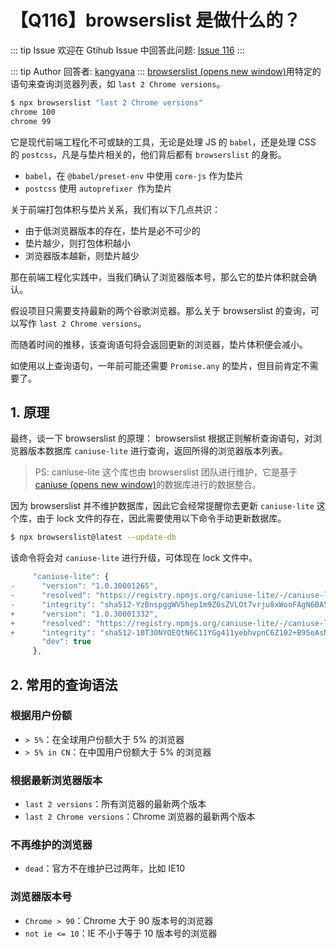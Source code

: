 # 【Q116】browserslist 是做什么的？


::: tip Issue
欢迎在 Gtihub Issue 中回答此问题: [Issue 116](https://github.com/kangyana/daily-question/issues/116)
:::

::: tip Author
回答者: [kangyana](https://github.com/kangyana)
:::
[browserslist (opens new window)](https://github.com/browserslist/browserslist)用特定的语句来查询浏览器列表，如 `last 2 Chrome versions`。
```bash
$ npx browserslist "last 2 Chrome versions"
chrome 100
chrome 99
```

它是现代前端工程化不可或缺的工具，无论是处理 JS 的 `babel`，还是处理 CSS 的 `postcss`，凡是与垫片相关的，他们背后都有 `browserslist` 的身影。

- `babel`，在 `@babel/preset-env` 中使用 `core-js` 作为垫片
- `postcss` 使用 `autoprefixer `作为垫片

关于前端打包体积与垫片关系，我们有以下几点共识：

- 由于低浏览器版本的存在，垫片是必不可少的
- 垫片越少，则打包体积越小
- 浏览器版本越新，则垫片越少

那在前端工程化实践中，当我们确认了浏览器版本号，那么它的垫片体积就会确认。

假设项目只需要支持最新的两个谷歌浏览器。那么关于 browserslist 的查询，可以写作 `last 2 Chrome versions`。

而随着时间的推移，该查询语句将会返回更新的浏览器，垫片体积便会减小。

如使用以上查询语句，一年前可能还需要 `Promise.any` 的垫片，但目前肯定不需要了。

## 1. 原理
最终，谈一下 browserslist 的原理：
browserslist 根据正则解析查询语句，对浏览器版本数据库 `caniuse-lite` 进行查询，返回所得的浏览器版本列表。

> PS: caniuse-lite 这个库也由 browserslist 团队进行维护，它是基于 [caniuse (opens new window)](https://caniuse.com/)的数据库进行的数据整合。

因为 browserslist 并不维护数据库，因此它会经常提醒你去更新 `caniuse-lite` 这个库，由于 lock 文件的存在，因此需要使用以下命令手动更新数据库。
```bash
$ npx browserslist@latest --update-db
```

该命令将会对 `caniuse-lite` 进行升级，可体现在 lock 文件中。
```javascript
     "caniuse-lite": {
-      "version": "1.0.30001265",
-      "resolved": "https://registry.npmjs.org/caniuse-lite/-/caniuse-lite-1.0.30001265.tgz",
-      "integrity": "sha512-YzBnspggWV5hep1m9Z6sZVLOt7vrju8xWooFAgN6BA5qvy98qPAPb7vNUzypFaoh2pb3vlfzbDO8tB57UPGbtw==",
+      "version": "1.0.30001332",
+      "resolved": "https://registry.npmjs.org/caniuse-lite/-/caniuse-lite-1.0.30001332.tgz",
+      "integrity": "sha512-10T30NYOEQtN6C11YGg411yebhvpnC6Z102+B95eAsN0oB6KUs01ivE8u+G6FMIRtIrVlYXhL+LUwQ3/hXwDWw==",
       "dev": true
     },
```

## 2. 常用的查询语法
### 根据用户份额

- `> 5%`：在全球用户份额大于 5% 的浏览器
- `> 5% in CN`：在中国用户份额大于 5% 的浏览器

### 根据最新浏览器版本
- `last 2 versions`：所有浏览器的最新两个版本
- `last 2 Chrome versions`：Chrome 浏览器的最新两个版本

### 不再维护的浏览器
- `dead`：官方不在维护已过两年，比如 IE10

### 浏览器版本号
- `Chrome > 90`：Chrome 大于 90 版本号的浏览器
- `not ie <= 10`：IE 不小于等于 10 版本号的浏览器

